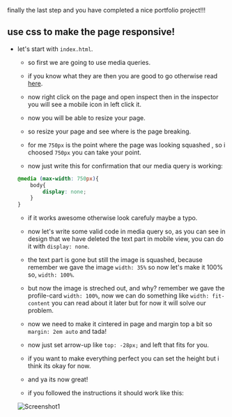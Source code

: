 finally the last step and you have completed a nice portfolio project!!!

## use css to make the page responsive!

- let's start with `index.html`.

    - so first we are going to use media queries.

    - if you know what they are then you are good to go otherwise read [here](https://www.w3schools.com/css/css_rwd_mediaqueries.asp).

    - now right click on the page and open inspect then in the inspector you will see a mobile icon in left click it.

    - now you will be able to resize your page.

    - so resize your page and see where is the page breaking.

    - for me `750px` is the point where the page was looking squashed , so i choosed  `750px` you can take your point.

    - now just write this for confirmation that our media query is working:
    ```css
    @media (max-width: 750px){
        body{
            display: none;
        }
    }
    ```

    - if it works awesome otherwise look carefuly maybe a typo.

    - now let's write some valid code in media query so, as you can see in design that we have deleted the text part in mobile view, you can do it with `display: none`.

    - the text part is gone but still the image is squashed, because remember we gave the image `width: 35%` so now let's make it 100% so, `width: 100%`.

    - but now the image is streched out, and why? remember we gave the profile-card `width: 100%`, now we can do something like `width: fit-content` you can read about it later but for now it will solve our problem.

    - now we need to make it cintered in page and margin top a bit so `margin: 2em auto` and tada!

    - now just set arrow-up like `top: -28px;` and left that fits for you.

    - if you want to make everything perfect you can set the height but i think its okay for now.

    - and ya its now great!

    - if you followed the instructions it should work like this:

    ![Screenshot1](https://user-images.githubusercontent.com/91528741/194884041-41aec967-c16d-4741-a45b-8bfb71ebfe50.png)


    



